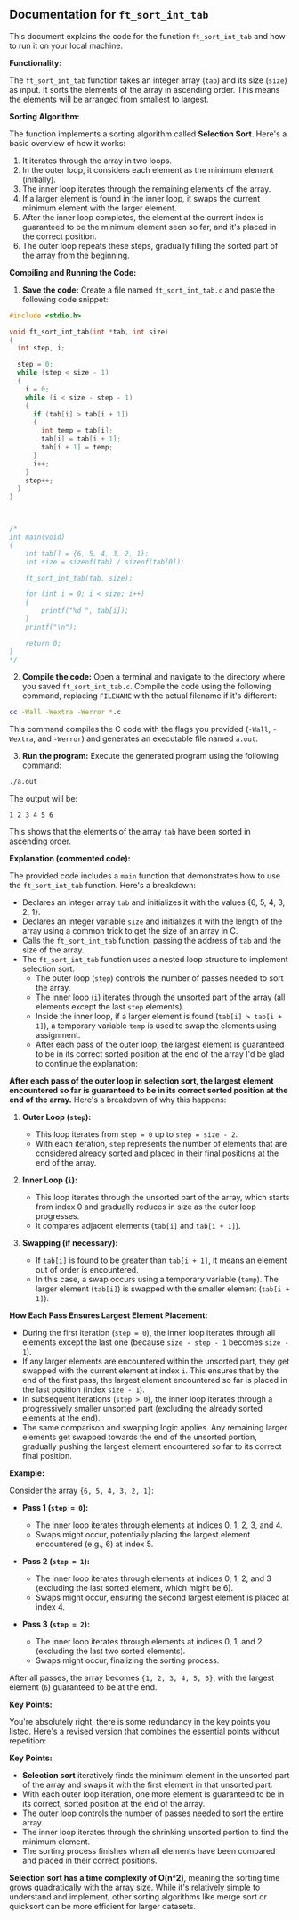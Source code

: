 ## Documentation for `ft_sort_int_tab`

This document explains the code for the function `ft_sort_int_tab` and how to run it on your local machine.

**Functionality:**

The `ft_sort_int_tab` function takes an integer array (`tab`) and its size (`size`) as input. It sorts the elements of the array in ascending order. This means the elements will be arranged from smallest to largest.

**Sorting Algorithm:**

The function implements a sorting algorithm called **Selection Sort**. Here's a basic overview of how it works:

1. It iterates through the array in two loops.
2. In the outer loop, it considers each element as the minimum element (initially).
3. The inner loop iterates through the remaining elements of the array.
4. If a larger element is found in the inner loop, it swaps the current minimum element with the larger element.
5. After the inner loop completes, the element at the current index is guaranteed to be the minimum element seen so far, and it's placed in the correct position.
6. The outer loop repeats these steps, gradually filling the sorted part of the array from the beginning.

**Compiling and Running the Code:**

1. **Save the code:** Create a file named `ft_sort_int_tab.c` and paste the following code snippet:

```c
#include <stdio.h>

void ft_sort_int_tab(int *tab, int size)
{
  int step, i;

  step = 0;
  while (step < size - 1)
  {
    i = 0;
    while (i < size - step - 1)
    {
      if (tab[i] > tab[i + 1])
      {
        int temp = tab[i];
        tab[i] = tab[i + 1];
        tab[i + 1] = temp;
      }
      i++;
    }
    step++;
  }
}



/*
int main(void)
{
    int tab[] = {6, 5, 4, 3, 2, 1};
    int size = sizeof(tab) / sizeof(tab[0]);

    ft_sort_int_tab(tab, size);

    for (int i = 0; i < size; i++)
    {
        printf("%d ", tab[i]);
    }
    printf("\n");

    return 0;
}
*/
```
2. **Compile the code:** Open a terminal and navigate to the directory where you saved `ft_sort_int_tab.c`. Compile the code using the following command, replacing `FILENAME` with the actual filename if it's different:

```bash
cc -Wall -Wextra -Werror *.c
```

This command compiles the C code with the flags you provided (`-Wall`, `-Wextra`, and `-Werror`) and generates an executable file named `a.out`.

3. **Run the program:** Execute the generated program using the following command:

```bash
./a.out
```

The output will be:

```
1 2 3 4 5 6
```

This shows that the elements of the array `tab` have been sorted in ascending order.

**Explanation (commented code):**

The provided code includes a `main` function that demonstrates how to use the `ft_sort_int_tab` function. Here's a breakdown:

- Declares an integer array `tab` and initializes it with the values {6, 5, 4, 3, 2, 1}.
- Declares an integer variable `size` and initializes it with the length of the array using a common trick to get the size of an array in C.
- Calls the `ft_sort_int_tab` function, passing the address of `tab` and the size of the array.
- The `ft_sort_int_tab` function uses a nested loop structure to implement selection sort.
  - The outer loop (`step`) controls the number of passes needed to sort the array.
  - The inner loop (`i`) iterates through the unsorted part of the array (all elements except the last `step` elements).
  - Inside the inner loop, if a larger element is found (`tab[i] > tab[i + 1]`), a temporary variable `temp` is used to swap the elements using assignment.
  - After each pass of the outer loop, the largest element is guaranteed to be in its correct sorted position at the end of the array
I'd be glad to continue the explanation:

**After each pass of the outer loop in selection sort, the largest element encountered so far is guaranteed to be in its correct sorted position at the end of the array.** Here's a breakdown of why this happens:

1. **Outer Loop (`step`):**
   - This loop iterates from `step = 0` up to `step = size - 2`.
   - With each iteration, `step` represents the number of elements that are considered already sorted and placed in their final positions at the end of the array.

2. **Inner Loop (`i`):**
   - This loop iterates through the unsorted part of the array, which starts from index 0 and gradually reduces in size as the outer loop progresses.
   - It compares adjacent elements (`tab[i]` and `tab[i + 1]`).

3. **Swapping (if necessary):**
   - If `tab[i]` is found to be greater than `tab[i + 1]`, it means an element out of order is encountered.
   - In this case, a swap occurs using a temporary variable (`temp`). The larger element (`tab[i]`) is swapped with the smaller element (`tab[i + 1]`).

**How Each Pass Ensures Largest Element Placement:**

- During the first iteration (`step = 0`), the inner loop iterates through all elements except the last one (because `size - step - 1` becomes `size - 1`).
- If any larger elements are encountered within the unsorted part, they get swapped with the current element at index `i`. This ensures that by the end of the first pass, the largest element encountered so far is placed in the last position (index `size - 1`).
- In subsequent iterations (`step > 0`), the inner loop iterates through a progressively smaller unsorted part (excluding the already sorted elements at the end).
- The same comparison and swapping logic applies. Any remaining larger elements get swapped towards the end of the unsorted portion, gradually pushing the largest element encountered so far to its correct final position.

**Example:**

Consider the array `{6, 5, 4, 3, 2, 1}`:

* **Pass 1 (`step = 0`):**
   - The inner loop iterates through elements at indices 0, 1, 2, 3, and 4.
   - Swaps might occur, potentially placing the largest element encountered (e.g., 6) at index 5.

* **Pass 2 (`step = 1`):**
   - The inner loop iterates through elements at indices 0, 1, 2, and 3 (excluding the last sorted element, which might be 6).
   - Swaps might occur, ensuring the second largest element is placed at index 4.

* **Pass 3 (`step = 2`):**
   - The inner loop iterates through elements at indices 0, 1, and 2 (excluding the last two sorted elements).
   - Swaps might occur, finalizing the sorting process.

After all passes, the array becomes `{1, 2, 3, 4, 5, 6}`, with the largest element (`6`) guaranteed to be at the end.

**Key Points:**

You're absolutely right, there is some redundancy in the key points you listed. Here's a revised version that combines the essential points without repetition:

**Key Points:**

- **Selection sort** iteratively finds the minimum element in the unsorted part of the array and swaps it with the first element in that unsorted part.
- With each outer loop iteration, one more element is guaranteed to be in its correct, sorted position at the end of the array.
- The outer loop controls the number of passes needed to sort the entire array.
- The inner loop iterates through the shrinking unsorted portion to find the minimum element.
- The sorting process finishes when all elements have been compared and placed in their correct positions.

**Selection sort has a time complexity of O(n^2)**, meaning the sorting time grows quadratically with the array size. While it's relatively simple to understand and implement, other sorting algorithms like merge sort or quicksort can be more efficient for larger datasets.